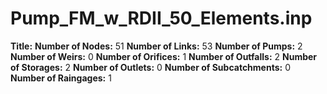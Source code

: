 # Pump_FM_w_RDII_50_Elements.inp
**Title:** 
**Number of Nodes:** 51
**Number of Links:** 53
**Number of Pumps:** 2
**Number of Weirs:** 0
**Number of Orifices:** 1
**Number of Outfalls:** 2
**Number of Storages:** 2
**Number of Outlets:** 0
**Number of Subcatchments:** 0
**Number of Raingages:** 1
